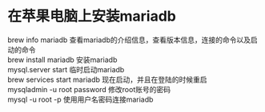 # 在苹果电脑上安装mariadb  
brew info mariadb  查看mariadb的介绍信息，查看版本信息，连接的命令以及启动的命令  
brew install mariadb  安装mariadb  
mysql.server start  临时启动mariadb  
brew services start mariadb  现在启动，并且在登陆的时候重启  
mysqladmin -u root password  修改root账号的密码  
mysql -u root -p 使用用户名密码连接mariadb  

